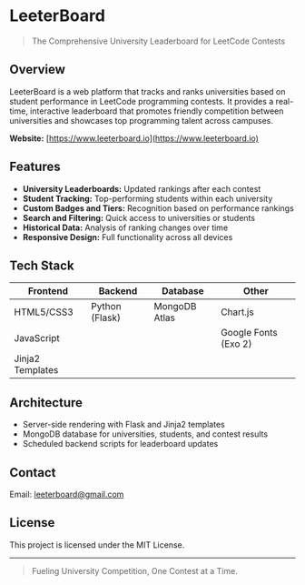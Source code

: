# LeeterBoard

> The Comprehensive University Leaderboard for LeetCode Contests

## Overview

LeeterBoard is a web platform that tracks and ranks universities based on student performance in LeetCode programming contests. It provides a real-time, interactive leaderboard that promotes friendly competition between universities and showcases top programming talent across campuses.

**Website:** [https://www.leeterboard.io](https://www.leeterboard.io)

## Features

- **University Leaderboards:** Updated rankings after each contest
- **Student Tracking:** Top-performing students within each university
- **Custom Badges and Tiers:** Recognition based on performance rankings
- **Search and Filtering:** Quick access to universities or students
- **Historical Data:** Analysis of ranking changes over time
- **Responsive Design:** Full functionality across all devices

## Tech Stack

| Frontend | Backend | Database | Other |
|----------|---------|----------|-------|
| HTML5/CSS3 | Python (Flask) | MongoDB Atlas | Chart.js |
| JavaScript | | | Google Fonts (Exo 2) |
| Jinja2 Templates | | | |

## Architecture

- Server-side rendering with Flask and Jinja2 templates
- MongoDB database for universities, students, and contest results
- Scheduled backend scripts for leaderboard updates

## Contact

Email: [leeterboard@gmail.com](mailto:leeterboard@gmail.com)

## License

This project is licensed under the MIT License.

---

> Fueling University Competition, One Contest at a Time.
